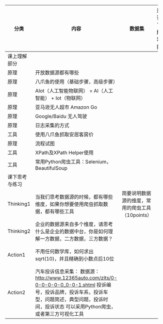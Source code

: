| 分类           | 内容                                                         | 数据集                                           | 是否了解掌握 | 评阅点                                              | GitHub代码 |
| -------------- | ------------------------------------------------------------ | ------------------------------------------------ | ------------ | --------------------------------------------------- | ---------- |
| 课上理解部分   |                                                              |                                                  |              |                                                     |            |
| 原理           | 开放数据源都有哪些                                           |                                                  |              |                                                     |            |
| 原理           | 八爪鱼的使用（基础步骤，高级步骤）                           |                                                  |              |                                                     |            |
| 原理           | AIot（人工智能物联网） = AI（人工智能） + Iot（物联网）      |                                                  |              |                                                     |            |
| 原理           | 亚马逊无人超市 Amazon Go                                     |                                                  |              |                                                     |            |
| 原理           | Google/Baidu 无人驾驶                                        |                                                  |              |                                                     |            |
| 原理           | 日志采集的方式                                               |                                                  |              |                                                     |            |
| 工具           | 使用八爪鱼抓取安居客房价                                     |                                                  |              |                                                     |            |
| 原理           | 流程试图                                                     |                                                  |              |                                                     |            |
| 工具           | XPath及XPath Helper使用                                      |                                                  |              |                                                     |            |
| 工具           | 常用Python爬虫工具：Selenium，BeautifulSoup                  |                                                  |              |                                                     |            |
| 课下思考与练习 |                                                              |                                                  |              |                                                     |            |
| Thinking1      | 当我们思考数据源的时候，都有哪些维度，如果你想要使用爬虫抓取数据，都有哪些工具 | 简要说明数据源的维度，常用的爬虫工具（10points） |              |                                                     |            |
| Thinking2      | 企业的数据源来自多个维度，请思考什么是企业的数据中台，你是如何理解一方数据，二方数据，三方数据？ |                                                  |              | 能有自己的见解（20points）                          |            |
| Action1        | 不用任何数学库，如何求出sqrt(10)，并且精确到小数点后10位     |                                                  |              | 1、完成代码，结果正确（30points）                   |            |
| Action2        | 汽车投诉信息采集：     数据源：http://www.12365auto.com/zlts/0-0-0-0-0-0_0-0-1.shtml     投诉编号，投诉品牌，投诉车系，投诉车型，问题简述，典型问题，投诉时间，投诉状态     可以采用Python爬虫，或者第三方可视化工具 |                                                  |              | 1、完成代码（20points）     2、结果正确（20points） |            |
